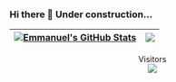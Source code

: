 ### Hi there 👋 Under construction... 

| <a href="https://github.com/emmanuelramosdevops/github-readme-stats"><img align="center" src="https://github-readme-stats.vercel.app/api?username=emmanuelramosdevops&show_icons=true&include_all_commits=true&theme=buefy&hide_border=true" alt="Emmanuel's GitHub Stats" /></a> | <a href="https://github.com/emmanuelramosdevops/github-readme-stats"><img align="center" src="https://github-readme-stats.vercel.app/api/top-langs/?username=emmanuelramosdevops&layout=compact&theme=buefy&hide_border=true" /></a> |
| ------------- | ------------- |

<p align="center"> 
  Visitors<br>
  <img src="https://profile-counter.glitch.me/emmanuelramosdevops/count.svg" />
</p>


